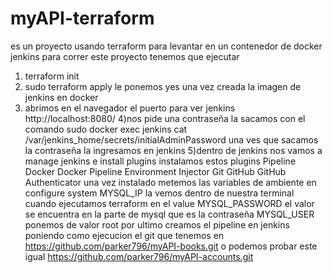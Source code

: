 # myAPI-terraform
es un proyecto usando terraform para levantar en un contenedor de docker jenkins
para correr este proyecto tenemos que ejecutar
1) terraform init
2) sudo terraform apply le ponemos yes una vez creada la imagen de jenkins
en docker 
3) abrimos en el navegador el puerto para ver jenkins http://localhost:8080/
4)nos pide una contraseña la sacamos con el comando sudo docker exec jenkins cat /var/jenkins_home/secrets/initialAdminPassword
una ves que sacamos la contraseña la ingresamos en jenkins 
5)dentro de jenkins nos vamos a manage jenkins e install plugins 
instalamos estos plugins Pipeline
Docker
Docker Pipeline
Environment Injector
Git
GitHub
GitHub Authenticator 
una vez instalado metemos las variables de ambiente en configure system
MYSQL_IP la vemos dentro de nuestra terminal cuando ejecutamos terraform en el value
MYSQL_PASSWORD el valor se encuentra en la parte de mysql que es la contraseña
MYSQL_USER ponemos de valor root
por ultimo creamos el pipeline en jenkins poniendo como ejecucion el git que tenemos en https://github.com/parker796/myAPI-books.git o podemos probar este igual https://github.com/parker796/myAPI-accounts.git

